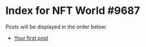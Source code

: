 # Index for NFT World #9687
Posts will be displayed in the order below:

- [Your first post](./001-first.md)

